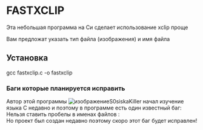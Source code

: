 # FASTXCLIP
Эта небольшая программа на Си сделает использование xclip проще

Вам предложат указать тип файла (изображения) и имя файла

## Установка ##

gcc fastxclip.c -o fastxclip

### Баги которые планируется исправить ### 

Автор этой программы ![изображение](https://github.com/user-attachments/assets/64c0a2a3-47c5-4e37-a774-7796dfbdde80)S0siskaKiller начал изучение языка C недавно и поэтому в программе есть один известный баг:
Нельзя ставить пробелы в именах файлов :\
Но проект был создан недавно поэтому скоро этот баг будет исправлен!
